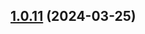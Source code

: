 

## [1.0.11](https://github.com/karlsbeard/monorepo-release/compare/v1.0.10...v1.0.11) (2024-03-25)
